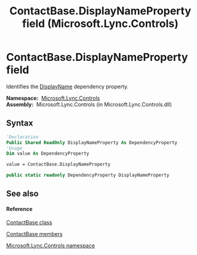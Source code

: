 ﻿---
title: ContactBase.DisplayNameProperty field (Microsoft.Lync.Controls)
TOCTitle: DisplayNameProperty field
ms:assetid: F:Microsoft.Lync.Controls.ContactBase.DisplayNameProperty_DI_3_UC_OCS14MrefLyncWPF
ms:mtpsurl: https://msdn.microsoft.com/en-us/library/microsoft.lync.controls.contactbase.displaynameproperty_di_3_uc_ocs14mreflyncwpf(v=office.15)
ms:contentKeyID: 48594912
ms.date: 07/28/2014
mtps_version: v=office.15
f1_keywords:
- Microsoft.Lync.Controls.ContactBase.DisplayNameProperty
dev_langs:
- CSharp
- JScript
- VB
- other
---

# ContactBase.DisplayNameProperty field

Identifies the [DisplayName](contactbase-displayname-property-microsoft-lync-controls_1.md) dependency property.

**Namespace:**  [Microsoft.Lync.Controls](microsoft-lync-controls-namespace_1.md)  
**Assembly:**  Microsoft.Lync.Controls (in Microsoft.Lync.Controls.dll)

## Syntax

``` vb
'Declaration
Public Shared ReadOnly DisplayNameProperty As DependencyProperty
'Usage
Dim value As DependencyProperty

value = ContactBase.DisplayNameProperty
```

``` csharp
public static readonly DependencyProperty DisplayNameProperty
```

## See also

#### Reference

[ContactBase class](contactbase-class-microsoft-lync-controls_1.md)

[ContactBase members](contactbase-members-microsoft-lync-controls_1.md)

[Microsoft.Lync.Controls namespace](microsoft-lync-controls-namespace_1.md)

